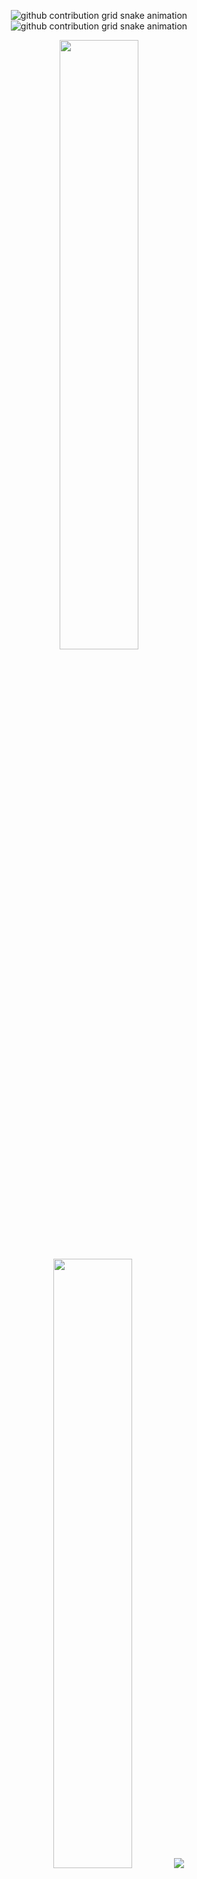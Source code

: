 
<div align="center">

![github contribution grid snake animation](https://raw.githubusercontent.com/Mohammadrezai/Mohammadrezai/output/only-svg/github-contribution-grid-snake-dark.svg#gh-dark-mode-only)![github contribution grid snake animation](https://raw.githubusercontent.com/Mohammadrezai/Mohammadrezai/output/only-svg/github-contribution-grid-snake.svg#gh-light-mode-only)

  <img height="50%" width="auto" src ="https://github-readme-stats.vercel.app/api?username=Mohammadrezai&show_icons=true&count_private=true&theme=darcula&hide_border=true&hide=issues,contribs&bg_color=00000000">
  <img height="50%" width="auto" src ="https://github-readme-stats.vercel.app/api/top-langs/?username=Mohammadrezai&layout=compact&hide_border=true&theme=darcula&bg_color=00000000&langs_count=6&hide=jupyter%20notebook,tex,css,php">
  <img src ="https://github-readme-streak-stats.herokuapp.com?user=Mohammadrezai&theme=darcula&hide_border=true&background=FFFFFF00">
  <br>
  <br>
  <div id="badges">
    <a href="https://github.com/Mohammadrezai">
    <img src="https://komarev.com/ghpvc/?username=Mohammadrezai&style=for-the-badge&color=orange" alt="Profile View Badge"/>
  </a>
  <br>
  <a href="https://t.me/Mohammadrezai">
    <img src="https://img.shields.io/badge/Telegram-informational?style=for-the-badge&logo=telegram&logoColor=white" alt="Telegram Badge"/>
  </a>
   <a href="https://join.skype.com/invite/rI5pLf9YIvTA">
    <img src="https://img.shields.io/badge/Skype-00AFF0.svg?style=for-the-badge&logo=Skype&logoColor=white" alt="Skype Badge"/>
  </a>
</div>
</div>

